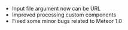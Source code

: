 - Input file argument now can be URL
- Improved processing custom components
- Fixed some minor bugs related to Meteor 1.0
